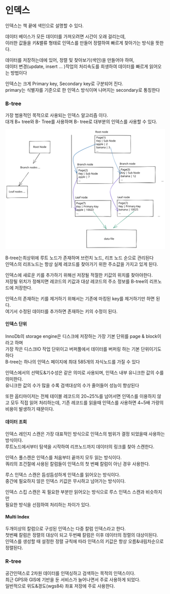 # 인덱스

인덱스는 책 끝에 색인으로 설명할 수 있다.

데이터 베이스가 모든 데이터를 가져오려면 시간이 오래 걸리는데,\
이러한 값들을 키&밸류 형태로 인덱스를 만들어 정렬하여 빠르게 찾아가는 방식을 뜻한다.

데이터를 저장하는데에 있어, 정렬 및 찾아보기(색인)을 만들어야 하여,\
데이터 변경(update, insert ... )작업의 처리속도를 희생하여 데이터를 빠르게 읽어오는 방법이다

인덱스는 크게 Primary key, Secondary key로 구분되어 진다.\
primary는 식별자를 기준으로 한 인덱스 방식이며 나머지는 secondary로 통칭한다

### B-tree

가장 범용적인 목적으로 사용되는 인덱스 알고리즘 이다.\
대개 B+ tree와 B- Tree를 사용하며 B- tree로 대부분의 인덱스를 사용할 수 있다.

<img src="../../../.gitbook/assets/file.excalidraw (1) (1).svg" alt="" class="gitbook-drawing">

B-tree는최상위에 루트 노드가 존재하며 브런치 노드, 리프 노드 순으로 관리된다\
인덱스의 리프노드는 항상 실제 레코드를 찾아가기 위한 주소값을 가지고 있게 된다.

인덱스에 새로운 키를 추가하기 위해선 저장될 적절한 키값의 위치를 찾아야한다.\
저장될 위치가 정해지면 레코드의 키값과 대상 레코드의 주소 정보를 B-tree의 리프노드에 저장한다.

인덱스의 존재하는 키를 제거하기 위해서는 기존에 마킹된 key를 제거하기만 하면 된다.\
여기서 수정된 데이터를 추가하면 존재하는 키의 수정이 된다.

#### 인덱스 단위

InnoDb의 storage engine은 디스크에 저장하는 가장 기본 단위를 page & block이라고 하며\
가장 작은 디스크IO 작업 단위이고 버퍼풀에서 데이터를 버퍼링 하는 기본 단위이기도 하다\
B-tree는 하나의 인덱스 페이지에 최대 585개의 자식노드를 가질 수 있다

인덱스에서의 선택도&기수성은 같은 의미로 사용되며, 인덱스 내부 유니크한 값의 수를 의미한다.\
유니크한 값의 수가 많을 수록 검색대상의 수가 줄어들어 성능이 향상된다

또한 옵티마이저는 전체 테이블 레코드의 20\~25%를 넘어서면 인덱스를 이용하지 않고 모두 직접 읽어 처리하는데, 기존 레코드를 읽을때 인덱스를 사용하면 4\~5배 가량의 비용이 발생하기 때문이다.

#### 데이터 조회

인덱스 레인지 스캔은 가장 대표적인 방식으로 인덱스의 범위가 결정 되었을때 사용하는 방식이다.\
루트노드에서부터 탐색을 시작하여 리프노드까지 데이터의 링크를 찾아 스캔한다.

인덱스 풀스캔은 인덱스를 처음부터 끝까지 모두 읽는 방식이다.\
쿼리의 조건절에 사용된 칼럼들이 인덱스의 첫 번째 칼럼이 아닌 경우 사용한다.

루스 인덱스 스캔은 듬성듬성하게 인덱스를 읽어오는 방식이다.\
중간에 필요하지 않은 인덱스 키값은 무시하고 넘어가는 방식이다.

인덱스 스킵 스캔은 꼭 필요한 부분만 읽어오는 방식으로 루스 인덱스 스캔과 비슷하지만\
필요한 방식을 선점하여 처리하는 차이가 있다.

#### Multi Index

두개이상의 칼럼으로 구성된 인덱스는 다중 칼럼 인덱스라고 한다.\
첫번째  칼럼은 정렬의 대상이 되고 두번째 칼럼은 이후 데이터의 정렬의 대상이된다.\
인덱스를 생성할 때 설정한 정렬 규칙에 따라 인덱스의 키값은 항상 오름&내림차순으로 정렬된다.

### R-tree&#x20;

공간인덱스로 2차원 데이터를 인덱싱하고 검색하는 목적의 인덱스이다.\
최근 GPS와 GIS에 기반을 둔 서비스가 늘어나면서 주로 사용하게 되었다.\
일반적으로 위도&경도(wgs84) 좌표 저장에 주로 사용한다.

